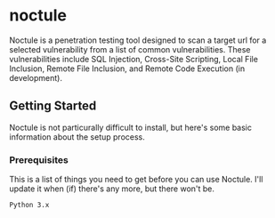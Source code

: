 # noctule
Noctule is a penetration testing tool designed to scan a target url for a selected vulnerability from a list of common vulnerabilities. These vulnerabilities include SQL Injection, Cross-Site Scripting, Local File Inclusion, Remote File Inclusion, and Remote Code Execution (in development).
## Getting Started
Noctule is not particurally difficult to install, but here's some basic information about the setup process.
### Prerequisites
This is a list of things you need to get before you can use Noctule. I'll update it when (if) there's any more, but there won't be.
```
Python 3.x
```
